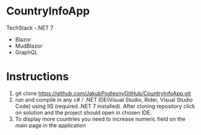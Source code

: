 # CountryInfoApp

TechStack
-.NET 7
- Blazor
- MudBlazor
- GraphQL

# Instructions
1. git clone https://github.com/JakubPodlesnyGitHub/CountryInfoApp.git
2. run and compile in any c# / .NET IDE(Visual Studio, Rider, Visual Studio Code) using IIS  (required .NET 7 installed). After 
cloning repository click on solution and the project should open in chosen IDE.
3. To display more countries you need to increase numeric field on the main page in the application
